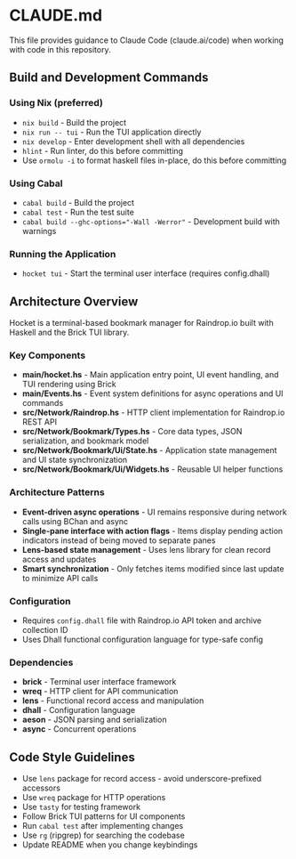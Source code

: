 # CLAUDE.md

This file provides guidance to Claude Code (claude.ai/code) when working with code in this repository.

## Build and Development Commands

### Using Nix (preferred)
- `nix build` - Build the project
- `nix run -- tui` - Run the TUI application directly
- `nix develop` - Enter development shell with all dependencies
- `hlint` - Run linter, do this before committing
- Use `ormolu -i` to format haskell files in-place, do this before committing

### Using Cabal
- `cabal build` - Build the project
- `cabal test` - Run the test suite
- `cabal build --ghc-options="-Wall -Werror"` - Development build with warnings

### Running the Application
- `hocket tui` - Start the terminal user interface (requires config.dhall)

## Architecture Overview

Hocket is a terminal-based bookmark manager for Raindrop.io built with Haskell and the Brick TUI library.

### Key Components
- **main/hocket.hs** - Main application entry point, UI event handling, and TUI rendering using Brick
- **main/Events.hs** - Event system definitions for async operations and UI commands
- **src/Network/Raindrop.hs** - HTTP client implementation for Raindrop.io REST API
- **src/Network/Bookmark/Types.hs** - Core data types, JSON serialization, and bookmark model
- **src/Network/Bookmark/Ui/State.hs** - Application state management and UI state synchronization
- **src/Network/Bookmark/Ui/Widgets.hs** - Reusable UI helper functions

### Architecture Patterns
- **Event-driven async operations** - UI remains responsive during network calls using BChan and async
- **Single-pane interface with action flags** - Items display pending action indicators instead of being moved to separate panes
- **Lens-based state management** - Uses lens library for clean record access and updates
- **Smart synchronization** - Only fetches items modified since last update to minimize API calls

### Configuration
- Requires `config.dhall` file with Raindrop.io API token and archive collection ID
- Uses Dhall functional configuration language for type-safe config

### Dependencies
- **brick** - Terminal user interface framework
- **wreq** - HTTP client for API communication
- **lens** - Functional record access and manipulation
- **dhall** - Configuration language
- **aeson** - JSON parsing and serialization
- **async** - Concurrent operations

## Code Style Guidelines

- Use `lens` package for record access - avoid underscore-prefixed accessors
- Use `wreq` package for HTTP operations
- Use `tasty` for testing framework
- Follow Brick TUI patterns for UI components
- Run `cabal test` after implementing changes
- Use `rg` (ripgrep) for searching the codebase
- Update README when you change keybindings
